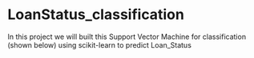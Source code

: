 # LoanStatus_classification
In this project we will built this Support Vector Machine for classification (shown below) using scikit-learn to predict Loan_Status
